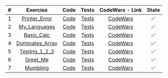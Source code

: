 | # | Exercise  | Code  | Tests | CodeWars - Link | State |
|:-:|:-:|:-:|:-:|:-:|:-:|
|1|[Printer_Error](https://github.com/lfteixeira996/CodeWars/tree/master/Python/7kyu/Printer_Error/README.md) 		| [Code](https://github.com/lfteixeira996/CodeWars/tree/master/Python/7kyu/Printer_Error/Printer_Error.py)|[Tests](https://github.com/lfteixeira996/CodeWars/tree/master/Python/7kyu/Printer_Error/tests.py)		|[CodeWars](https://www.codewars.com/kata/printer-errors/train/python)				|:white_check_mark:|
|2|[My_Languages](https://github.com/lfteixeira996/CodeWars/tree/master/Python/7kyu/My_Languages/README.md) 		| [Code](https://github.com/lfteixeira996/CodeWars/tree/master/Python/7kyu/My_Languages/My_Languages.py)|[Tests](https://github.com/lfteixeira996/CodeWars/tree/master/Python/7kyu/My_Languages/tests.py)			|[CodeWars](https://www.codewars.com/kata/5b16490986b6d336c900007d/train/python)	|:white_check_mark:|
|3|[Basic_Calc](https://github.com/lfteixeira996/CodeWars/tree/master/Python/7kyu/Basic_Calc/README.md)	 			| [Code](https://github.com/lfteixeira996/CodeWars/tree/master/Python/7kyu/Basic_Calc/Basic_Calc.py)|[Tests](https://github.com/lfteixeira996/CodeWars/tree/master/Python/7kyu/Basic_Calc/tests.py)					|[CodeWars](https://www.codewars.com/kata/5296455e4fe0cdf2e000059f/train/python)	|:white_check_mark:|
|4|[Dominates_Array](https://github.com/lfteixeira996/CodeWars/tree/master/Python/7kyu/Dominates_Array/README.md) 	| [Code](https://github.com/lfteixeira996/CodeWars/tree/master/Python/7kyu/Dominates_Array/Dominates_Array.py)|[Tests](https://github.com/lfteixeira996/CodeWars/tree/master/Python/7kyu/Dominates_Array/tests.py)	|[CodeWars](https://www.codewars.com/kata/559e10e2e162b69f750000b4/train/python)	|::white_check_mark:|
|5|[Testing_1_2_3](https://github.com/lfteixeira996/CodeWars/tree/master/Python/7kyu/Testing_1_2_3/README.md) 		| [Code](https://github.com/lfteixeira996/CodeWars/tree/master/Python/7kyu/Testing_1_2_3/Testing_1_2_3.py)|[Tests](https://github.com/lfteixeira996/CodeWars/tree/master/Python/7kyu/Testing_1_2_3/tests.py)		|[CodeWars](https://www.codewars.com/kata/54bf85e3d5b56c7a05000cf9/train/python)	|:white_check_mark:|
|6|[Greet_Me](https://github.com/lfteixeira996/CodeWars/tree/master/Python/7kyu/Greet_Me/README.md) 				| [Code](https://github.com/lfteixeira996/CodeWars/tree/master/Python/7kyu/Greet_Me/Greet_Me.py)|[Tests](https://github.com/lfteixeira996/CodeWars/tree/master/Python/7kyu/Greet_Me/tests.py)						|[CodeWars](https://www.codewars.com/kata/535474308bb336c9980006f2/train/python)	|:white_check_mark:|
|7|[Mumbling](https://github.com/lfteixeira996/CodeWars/tree/master/Python/7kyu/Mumbling/README.md) 				| [Code](https://github.com/lfteixeira996/CodeWars/tree/master/Python/7kyu/Mumbling/Mumbling.py)|[Tests](https://github.com/lfteixeira996/CodeWars/tree/master/Python/7kyu/Mumbling/tests.py)						|[CodeWars](https://www.codewars.com/kata/5667e8f4e3f572a8f2000039/train/python)	|:white_check_mark:|

